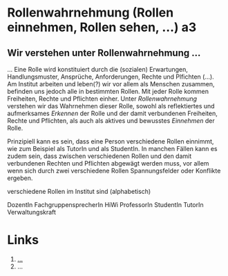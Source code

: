 <!---
   NAME - The NAME of this project is:
ethos

  FILE - The FILENAME of the current file is:
/a3.md

  CREATION - This project was CREATED on:
2017-01-28-16:15:00 UTC

  MODIFICATION - This project was last MODIFIED on:
2017-01-28-16:15:00 UTC

  VERSION - The current VERSION of this project is:
<git-commit-hash>-2017-01-28-16:15:00 UTC

  CREATOR(S) - This project was CREATED by:
Michael Czechowski, Martin Maga

  CONTACT - You can CONTACT the creator(s) or developer(s) of this project at:
E-Mail: mail@martinmaga.de

  COPYRIGHT - The COPYRIGHT holder of this project is:
COPYRIGHT (c) 2016 Martin Maga

  LICENSE - This project is LICENSED under the following license:
Martin Maga 2016 CC BY-SA 4.0 https://creativecommons.org

  SUBFILE – This is a SUBFILE! For more INFORMATION on this project go to:
/README.md
--->

# Rollenwahrnehmung (Rollen einnehmen, Rollen sehen, …) a3
## Wir verstehen unter Rollenwahrnehmung …
…
Eine Rolle wird konstituiert durch die (sozialen) Erwartungen, Handlungsmuster, Ansprüche, Anforderungen, Rechte und Plfichten (...). Am Institut arbeiten und leben(?) wir vor allem als Menschen zusammen, befinden uns jedoch alle in bestimmten Rollen.
Mit jeder Rolle kommen Freiheiten, Rechte und Pflichten einher.
Unter *Rollenwahrnehmung* verstehen wir das Wahrnehmen dieser Rolle, sowohl als reflektiertes und aufmerksames *Erkennen* der Rolle und der damit verbundenen Freiheiten, Rechte und Pflichten, als auch als aktives und bewusstes *Einnehmen* der Rolle.

Prinzipiell kann es sein, dass eine Person verschiedene Rollen einnimmt, wie zum Beispiel als TutorIn und als StudentIn. In manchen Fällen kann es zudem sein, dass zwischen verschiedenen Rollen und den damit verbundenen Rechten und Pflichten abgewägt werden muss, vor allem wenn sich durch zwei verschiedene Rollen Spannungsfelder oder Konflikte ergeben.

verschiedene Rollen im Institut sind (alphabetisch)

DozentIn
FachgruppensprecherIn
HiWi
ProfessorIn
StudentIn
TutorIn
Verwaltungskraft





# Links
1. […](…)
2. …

